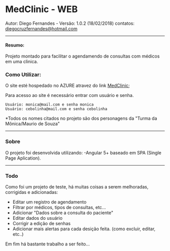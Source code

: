 # MedClinic - WEB
Autor: Diego Fernandes  - Versão: 1.0.2 (18/02/2018)
contatos: diegocruzfernandes@hotmail.com

---


####  Resumo:
Projeto montado para facilitar o agendamendo de consultas com médicos em uma clinica.

### Como Utilizar:
O site esté hospedado no AZURE atravez do link [MedClinic](https://medclinicapp.azurewebsites.net/ "MedClini-API-Azure-Clound");
 
Para acesso ao site é necessário entrar com usuário e senha.
```
Usuário: monica@mail.com e senha monica
Usuário: cebolinha@mail.com e senha cebolinha
```
*Todos os nomes citados no projeto são dos personagens da "Turma da Mônica/Maurio de Souza"

---

### Sobre

O projeto foi desenvolvida utilizando: -Angular 5+ baseado em SPA (Single Page Aplication).

---
### Todo

Como foi um projeto de teste, há muitas coisas a serem melhoradas, corrigidas e adicionadas:
- Editar um registro de agendamento
- Filtrar por médicos, tipos de consultas, etc...
- Adicionar "Dados sobre a consulta do paciente"
- Editar dados do usuário
- Corrigir a edição de senhas
- Adicionar mais alertas para cada desição feita. (como excluir, editar, etc..)

Em fim há bastante trabalho a ser feito...
